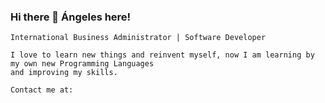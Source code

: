 ### Hi there 👋 Ángeles here!
    International Business Administrator | Software Developer 
    
    I love to learn new things and reinvent myself, now I am learning by my own new Programming Languages 
    and improving my skills. 
    
    Contact me at:
    
    
    
    

<!--
**Angelestrv/Angelestrv** is a ✨ _special_ ✨ repository because its `README.md` (this file) appears on your GitHub profile.

Here are some ideas to get you started:

- 🔭 I’m currently working on ...
- 🌱 I’m currently learning ...
- 👯 I’m looking to collaborate on ...
- 🤔 I’m looking for help with ...
- 💬 Ask me about ...
- 📫 How to reach me: ...
- 😄 Pronouns: ...
- ⚡ Fun fact: ...
-->
